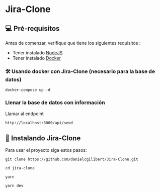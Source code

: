 # Jira-Clone

## 💻 Pré-requisitos

Antes de comenzar, verifique que tiene los siguientes requisitos :

- Tener instalado [NodeJS](https://nodejs.org/es/)
- Tener instalado [Docker](https://www.docker.com/)

### 🛠 Usando docker con Jira-Clone (necesario para la base de datos)

```
docker-compose up -d
```

### Llenar la base de datos con información

Llamar al endpoint

```
http://localhost:3000/api/seed
```

## 🚀 Instalando Jira-Clone

Para usar el proyecto siga estos pasos:

```
git clone https://github.com/danielcgilibert/Jira-Clone.git
```

```
cd jira-clone
```

```
yarn
```

```
yarn dev
```
